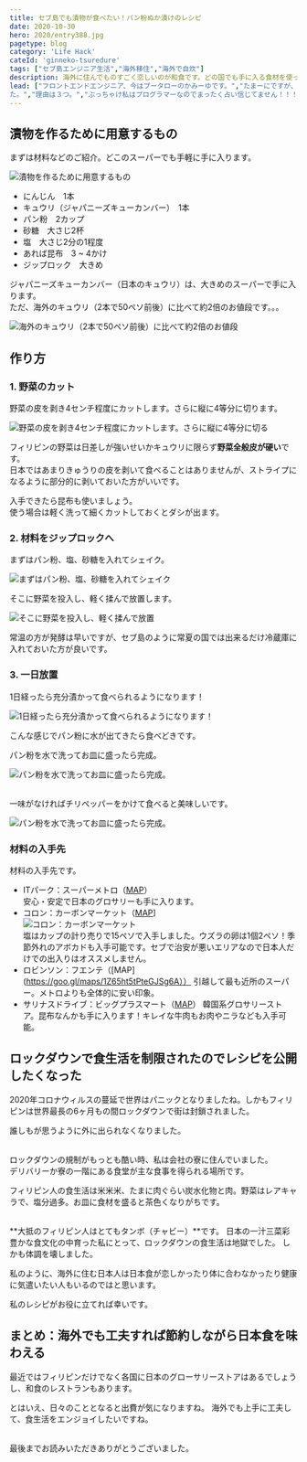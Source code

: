 ```yaml
---
title: セブ島でも漬物が食べたい！パン粉ぬか漬けのレシピ
date: 2020-10-30
hero: 2020/entry388.jpg
pagetype: blog
category: 'Life Hack'
cateId: 'ginneko-tsuredure'
tags: ["セブ島エンジニア生活","海外移住","海外で自炊"]
description: 海外に住んでものすごく恋しいのが和食です。どの国でも手に入る食材を使って、パン粉のぬか漬けレシピをご紹介します。
lead: ["フロントエンドエンジニア、今はプータローのかみーゆです。","たまーにですが、セブ島唯一日本人占い師・さくら庵のマイアさんとお茶してます。
た。","理由は３つ。","ぶっちゃけ私はプログラマーなのでまったく占い信じてません！！！","こんな私がマイアさんとの付き合いを通じて、占いに対して思ってることなどを綴ります。"]
---
```

## 漬物を作るために用意するもの
まずは材料などのご紹介。どこのスーパーでも手軽に手に入ります。

![漬物を作るために用意するもの](./images/2020/10/entry388-1.jpg)

* にんじん　1本
* キュウリ（ジャパニーズキューカンバー）　1本
* パン粉　2カップ
* 砂糖　大さじ2杯
* 塩　大さじ2分の1程度
* あれば昆布　3 ~ 4かけ
* ジップロック　大きめ

ジャパニーズキューカンバー（日本のキュウリ）は、大きめのスーパーで手に入ります。<br>
ただ、海外のキュウリ（2本で50ペソ前後）に比べて約2倍のお値段です。。。

![海外のキュウリ（2本で50ペソ前後）に比べて約2倍のお値段](./images/2020/10/entry388-2.jpg)

## 作り方
### 1. 野菜のカット
野菜の皮を剥き4センチ程度にカットします。さらに縦に4等分に切ります。

![野菜の皮を剥き4センチ程度にカットします。さらに縦に4等分に切る](./images/2020/10/entry388-3.jpg)

フィリピンの野菜は日差しが強いせいかキュウリに限らず**野菜全般皮が硬い**です。<br>
日本ではあまりきゅうりの皮を剥いて食べることはありませんが、ストライプになるように部分的に剥いておいた方がいいです。

入手できたら昆布も使いましょう。<br>
使う場合は軽く洗って細くカットしておくとダシが出ます。

### 2. 材料をジップロックへ
まずはパン粉、塩、砂糖を入れてシェイク。

![まずはパン粉、塩、砂糖を入れてシェイク](./images/2020/10/entry388-4.jpg)

そこに野菜を投入し、軽く揉んで放置します。

![そこに野菜を投入し、軽く揉んで放置](./images/2020/10/entry388-5.jpg)

常温の方が発酵は早いですが、セブ島のように常夏の国では出来るだけ冷蔵庫に入れておいた方が良いです。

### 3. 一日放置
1日経ったら充分漬かって食べられるようになります！

![1日経ったら充分漬かって食べられるようになります！](./images/2020/10/entry388-6.jpg)

こんな感じでパン粉に水が出てきたら食べどきです。

パン粉を水で洗ってお皿に盛ったら完成。

![パン粉を水で洗ってお皿に盛ったら完成。](./images/2020/10/entry388-7.jpg)<br><br>

一味がなければチリペッパーをかけて食べると美味しいです。

![パン粉を水で洗ってお皿に盛ったら完成。](./images/2020/10/entry388-8.jpg)

### 材料の入手先
材料の入手先です。

* ITパーク：スーパーメトロ（[MAP](https://goo.gl/maps/LXTrtdawLKAq3niu8)）<br>安心・安定で日本のグロサリーも手に入ります。<br>
* コロン：カーボンマーケット（[MAP](https://goo.gl/maps/w5TBTCnB2U2fPeTQ9)]<br>![コロン：カーボンマーケット](./images/2020/10/entry388-9.jpg)
<br>塩はカップの計り売りで15ペソで入手しました。ウズラの卵は1個2ペソ！季節外れのアボカドも入手可能です。セブで治安が悪いエリアなので日本人だけでの出入りはオススメしません。
* ロビンソン：フエンテ（[MAP](https://goo.gl/maps/1Z65ht5tPteGJSg6A））
引越して最も近所のスーパー。メトロよりも全体的に安い印象。
* サリナスドライブ：ビッグプラスマート（[MAP](https://goo.gl/maps/WurCQhBLWNo1tB387)）
韓国系グロサリーストア。昆布なんかも手に入ります！キレイな牛肉もお肉やニラなども入手可能。

## ロックダウンで食生活を制限されたのでレシピを公開したくなった
2020年コロナウィルスの蔓延で世界はパニックとなりましたね。しかもフィリピンは世界最長の6ヶ月もの間ロックダウンで街は封鎖されました。

誰しもが思うように外に出られなくなりました。<br><br>



ロックダウンの規制がもっとも酷い時、私は会社の寮に住んでいました。<br>
デリバリーか寮の一階にある食堂が主な食事を得られる場所です。

フィリピン人の食生活は米米米、たまに肉ぐらい炭水化物と肉。野菜はレアキャラで、塩分過多。お皿に食材を盛ると茶色くなりがちです。<br><br>

**大抵のフィリピン人はとてもタンボ（チャビー）**です。
日本の一汁三菜彩豊かな食文化の中育った私にとって、ロックダウンの食生活は地獄でした。
しかも体調を壊しました。

私のように、海外に住む日本人は日本食が恋しかったり体に合わなかったり健康に気遣いたい人もいるのではと思います。

私のレシピがお役に立てれば幸いです。

## まとめ：海外でも工夫すれば節約しながら日本食を味わえる
最近ではフィリピンだけでなく各国に日本のグローサリーストアはあるでしょうし、和食のレストランもあります。

とはいえ、日々のこととなると出費が気になりますね。
海外でも上手に工夫して、食生活をエンジョイしたいですね。<br><br>


最後までお読みいただきありがとうございました。
